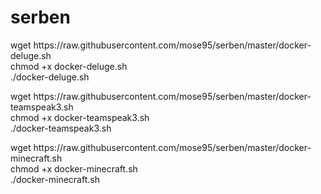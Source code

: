 # serben

<p>
wget https://raw.githubusercontent.com/mose95/serben/master/docker-deluge.sh
<br/>
chmod +x docker-deluge.sh
<br/>
./docker-deluge.sh
</p>
<p>
wget https://raw.githubusercontent.com/mose95/serben/master/docker-teamspeak3.sh
<br/>
chmod +x docker-teamspeak3.sh
<br/>
./docker-teamspeak3.sh
</p>
<p>
wget https://raw.githubusercontent.com/mose95/serben/master/docker-minecraft.sh
<br/>
chmod +x docker-minecraft.sh
<br/>
./docker-minecraft.sh
</p>
